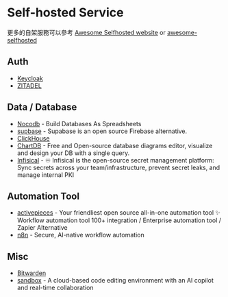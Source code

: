 # Self-hosted Service

更多的自架服務可以參考 [Awesome Selfhosted website](https://awesome-selfhosted.net/) or [awesome-selfhosted](https://github.com/awesome-selfhosted/awesome-selfhosted)

## Auth

- [Keycloak](https://www.keycloak.org/)
- [ZITADEL](https://zitadel.com/)

## Data / Database

- [Nocodb](https://nocodb.com/) - Build Databases As Spreadsheets
- [supbase](https://supabase.com/) - Supabase is an open source Firebase alternative.
- [ClickHouse](https://clickhouse.com/)
- [ChartDB](https://github.com/chartdb/chartdb) - Free and Open-source database diagrams editor, visualize and design your DB with a single query.
- [Infisical](https://infisical.com/) - ♾ Infisical is the open-source secret management platform: Sync secrets across your team/infrastructure, prevent secret leaks, and manage internal PKI

## Automation Tool

- [activepieces](https://www.activepieces.com/) - Your friendliest open source all-in-one automation tool ✨ Workflow automation tool 100+ integration / Enterprise automation tool / Zapier Alternative
- [n8n](https://n8n.io/) - Secure, AI-native workflow automation

## Misc

- [Bitwarden](https://bitwarden.com/)
- [sandbox](https://github.com/ishaan1013/sandbox) - A cloud-based code editing environment with an AI copilot and real-time collaboration
